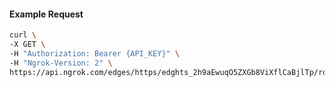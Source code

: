 <!-- Code generated for API Clients. DO NOT EDIT. -->

#### Example Request

```bash
curl \
-X GET \
-H "Authorization: Bearer {API_KEY}" \
-H "Ngrok-Version: 2" \
https://api.ngrok.com/edges/https/edghts_2h9aEwuqO5ZXGb8ViXflCaBjlTp/routes/edghtsrt_2h9aEx4K3l242yOabwwExuejmfL/user_agent_filter
```
